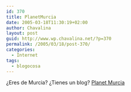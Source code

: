 ```yaml
---
id: 370
title: PlanetMurcia
date: 2005-03-18T11:30:19+02:00
author: Chavalina
layout: post
guid: http://www.wp.chavalina.net/?p=370
permalink: /2005/03/18/post-370/
categories:
  - Internet
tags:
  - blogocosa
---
```

¿Eres de Murcia? ¿Tienes un blog? <a href="http://neuromancer.dif.um.es/planetmurcia/" target="_blank">Planet Murcia</a>